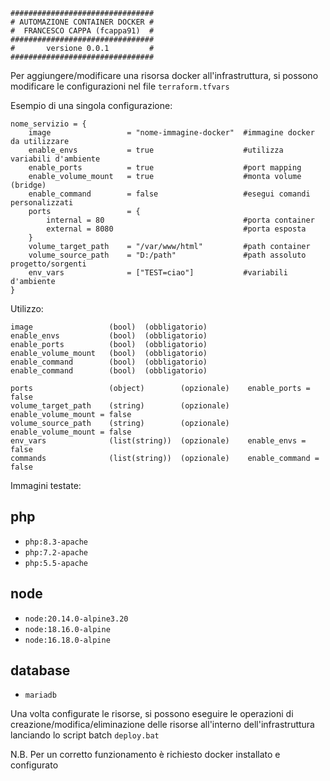 ````
################################
# AUTOMAZIONE CONTAINER DOCKER #
#  FRANCESCO CAPPA (fcappa91)  #
################################
#       versione 0.0.1         #
################################
````
Per aggiungere/modificare una risorsa docker all'infrastruttura, si possono modificare le configurazioni nel file `terraform.tfvars` 


Esempio di una singola configurazione: 
````
nome_servizio = {
    image                 = "nome-immagine-docker"  #immagine docker da utilizzare
    enable_envs           = true                    #utilizza variabili d'ambiente
    enable_ports          = true                    #port mapping
    enable_volume_mount   = true                    #monta volume (bridge)
    enable_command        = false                   #esegui comandi personalizzati
    ports                 = {
        internal = 80                               #porta container
        external = 8080                             #porta esposta
    }
    volume_target_path    = "/var/www/html"         #path container
    volume_source_path    = "D:/path"               #path assoluto progetto/sorgenti
    env_vars              = ["TEST=ciao"]           #variabili d'ambiente
}
````

Utilizzo:
```
image                 (bool)  (obbligatorio)
enable_envs           (bool)  (obbligatorio)
enable_ports          (bool)  (obbligatorio)
enable_volume_mount   (bool)  (obbligatorio)
enable_command        (bool)  (obbligatorio)
enable_command        (bool)  (obbligatorio)

ports                 (object)        (opzionale)    enable_ports = false
volume_target_path    (string)        (opzionale)    enable_volume_mount = false
volume_source_path    (string)        (opzionale)    enable_volume_mount = false
env_vars              (list(string))  (opzionale)    enable_envs = false
commands              (list(string))  (opzionale)    enable_command = false
```

Immagini testate:
## php
- `php:8.3-apache`
- `php:7.2-apache`
- `php:5.5-apache`

## node
- `node:20.14.0-alpine3.20`
- `node:18.16.0-alpine`
- `node:16.18.0-alpine`

## database
-  `mariadb`

Una volta configurate le risorse, si possono eseguire le operazioni di creazione/modifica/eliminazione delle risorse all'interno dell'infrastruttura lanciando lo script batch `deploy.bat`


N.B. Per un corretto funzionamento è richiesto docker installato e configurato